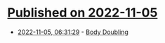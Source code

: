 # [Published on 2022-11-05](index.md)

* [2022-11-05, 06:31:29](https://news.ycombinator.com/item?id=33478562) - [Body Doubling](https://bodydoubling.com/)
